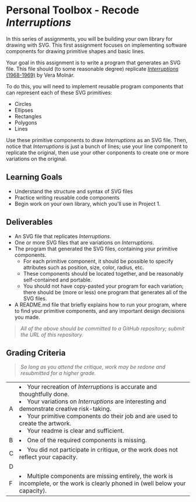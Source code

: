 # Personal Toolbox - Recode _Interruptions_

In this series of assignments, you will be building your own library for drawing with SVG. This first assignment focuses on implementing software components for drawing primitive shapes and basic lines.

Your goal in this assignment is to write a program that generates an SVG file. This file should (to some reasonable degree) replicate [_Interruptions_ (1968-1969)](https://dam.org/museum/artists_ui/artists/molnar-vera/interruptions/) by Vera Molnár.

To do this, you will need to implement reusable program components that can represent each of these SVG primitives:
- Circles
- Ellipses
- Rectangles
- Polygons
- Lines

Use these primitive components to draw _Interruptions_ as an SVG file. Then, notice that _Interruptions_ is just a bunch of lines; use your line component to replicate the original, then use your other conponents to create one or more variations on the original. 

## Learning Goals
- Understand the structure and syntax of SVG files
- Practice writing reusable code components
- Begin work on your own library, which you'll use in Project 1.

## Deliverables
- An SVG file that replicates _Interruptions_.
- One or more SVG files that are variations on _Interruptions_.
- The program that generated the SVG files, containing your primitive components.
    - For each primitive component, it should be possible to specify attributes such as position, size, color, radius, etc.
    - These components should be located together, and be reasonably self-contained and portable.
    - You should not have copy-pasted your program for each variation; there should be (more or less) one program that generates all of the SVG files.
- A README.md file that briefly explains how to run your program, where to find your primitive components, and any important design decisions you made.

> _All of the above should be committed to a GitHub repository; submit the URL of this repository._

## Grading Criteria

> _So long as you attend the critique, work may be redone and resubmitted for a higher grade._

<table>
    <tr>
        <td>A</td>
        <td>
            <li>Your recreation of <em>Interruptions</em> is accurate and thoughtfully done.</li>
            <li>Your variations on <em>Interruptions</em> are interesting and demonstrate creative risk-taking.</li>
            <li>Your primitive components do their job and are used to create the artwork.</li>
            <li>Your readme is clear and sufficient.</li>
        </td>
    </tr>
    <tr>
        <td>B</td>
        <td><li>One of the required components is missing.</li></td>
    </tr>
    <tr>
        <td>C</td>
        <td><li>You did not participate in critique, or the work does not reflect your capacity.</li></td>
    </tr>
    <tr>
        <td>D</td>
        <td></td>
    </tr>
    <tr>
        <td>F</td>
        <td><li>Multiple components are missing entirely, the work is incomplete, or the work is clearly phoned in (well below your capacity).</li></td>
    </tr>

</table>


